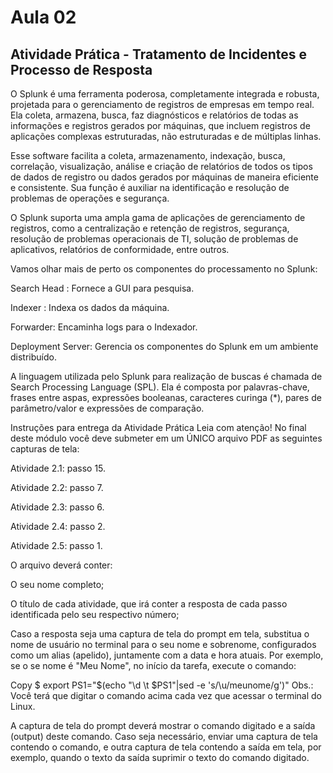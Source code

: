 # Aula 02
## Atividade Prática - Tratamento de Incidentes e Processo de Resposta
O Splunk é uma ferramenta poderosa, completamente integrada e robusta, projetada para o gerenciamento de registros de empresas em tempo real. Ela coleta, armazena, busca, faz diagnósticos e relatórios de todas as informações e registros gerados por máquinas, que incluem registros de aplicações complexas estruturadas, não estruturadas e de múltiplas linhas.

Esse software facilita a coleta, armazenamento, indexação, busca, correlação, visualização, análise e criação de relatórios de todos os tipos de dados de registro ou dados gerados por máquinas de maneira eficiente e consistente. Sua função é auxiliar na identificação e resolução de problemas de operações e segurança.

O Splunk suporta uma ampla gama de aplicações de gerenciamento de registros, como a centralização e retenção de registros, segurança, resolução de problemas operacionais de TI, solução de problemas de aplicativos, relatórios de conformidade, entre outros.

Vamos olhar mais de perto os componentes do processamento no Splunk:

Search Head : Fornece a GUI para pesquisa.

Indexer : Indexa os dados da máquina.

Forwarder: Encaminha logs para o Indexador.

Deployment Server: Gerencia os componentes do Splunk em um ambiente distribuído.

A linguagem utilizada pelo Splunk para realização de buscas é chamada de Search Processing Language (SPL). Ela é composta por palavras-chave, frases entre aspas, expressões booleanas, caracteres curinga (*), pares de parâmetro/valor e expressões de comparação.

Instruções para entrega da Atividade Prática
Leia com atenção!
No final deste módulo você deve submeter em um ÚNICO arquivo PDF as seguintes capturas de tela:

Atividade 2.1: passo 15.

Atividade 2.2: passo 7.

Atividade 2.3: passo 6.

Atividade 2.4: passo 2.

Atividade 2.5: passo 1.

O arquivo deverá conter:

O seu nome completo;

O título de cada atividade, que irá conter a resposta de cada passo identificada pelo seu respectivo número;

Caso a resposta seja uma captura de tela do prompt em tela, substitua o nome de usuário no terminal para o seu nome e sobrenome, configurados como um alias (apelido), juntamente com a data e hora atuais. Por exemplo, se o se nome é "Meu Nome", no início da tarefa, execute o comando:

Copy
$ export PS1="$(echo "\d \t $PS1"|sed -e 's/\\u/meunome/g')"
Obs.: Você terá que digitar o comando acima cada vez que acessar o terminal do Linux.

A captura de tela do prompt deverá mostrar o comando digitado e a saída (output) deste comando. Caso seja necessário, enviar uma captura de tela contendo o comando, e outra captura de tela contendo a saída em tela, por exemplo, quando o texto da saída suprimir o texto do comando digitado.
